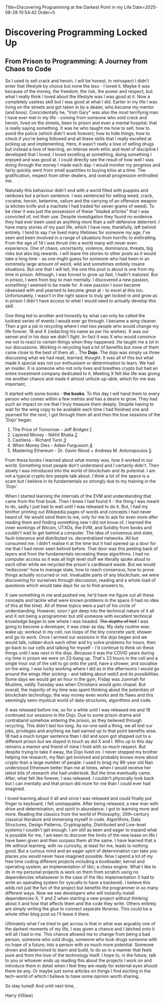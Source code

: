 Title=Discovering Programming at the Darkest Point in my Life
Date=2025-08-28 10:54:42
Order=0

# Discovering Programming Locked Up
## From Prison to Programming: A Journey from Chaos to Code

So I used to sell crack and heroin. I will be honest, in retrospect I didn't
enter that lifestyle by choice but none the less - I loved it. Maybe it was
because of the money, the freedom, the risk, the power and respect, but what
I really think I loved about the lifestyle was I was good at it. Now a
completely useless skill but I was good at what I did. Earlier in my life I was
living on the streets and got taken in by a dealer, who became my mentor (and
boss). Coincidentally he, "Irish Gary" was also the most terrifying man I have
ever met in my life - coming from someone who sold crack and heroin, lived on
the streets, been to prison and even a mental hospital; that is really saying
something. It was he who taught me how to sell; how to avoid the police (which
didn't work forever); how to hide things; how to check if you're being followed
and all these skills that I really excelled at picking up and implementing. Here,
it wasn't really a love of selling drugs but instead a love of learning, an
intense work-ethic and level of discipline I developed that I loved. I loved
excelling at something, doing something I enjoyed and was good at. I could
directly see the result of how well I was doing through the money I made each
day. I would monitor my progress and fairly quickly went from small quantities
to buying kilos at a time. The gratification, respect from other dealers, and
overall progression enthralled me.

Naturally this behaviour didn't end with a world filled with puppies and rainbows
but a prison sentence. I was sentenced for selling weed, crack, cocaine, heroin,
ketamine, valium and the carrying of an offensive weapon (a kitchen knife and
a machete I had traded for seven grams of weed). To be clear it was just the
possession of these "bladed articles" that I was convicted of, not their use.
Despite investigation they found no evidence they had ever been used as
anything more than a self-defensive deterrent. I have many stories of my past
life, which I have now, thankfully, left behind entirely. I tend to say I've lived many
lifetimes for someone my age; I've seen and been involved in a range of situations
from horrific to enthralling. From the age of 14 I was thrust into a world many will
never even experience. One of chaos, uncertainty, violence, dominance, threats,
big risks but also big rewards. I will leave the stories to other posts as it
would take a long time - as one might guess for someone who had been in an
extremely large amount of weird, wild and sometimes entirely insane situations.
But one that I will tell, the one this post is about is one from my time in
prison. Although, I was forced to grow up fast, I hadn't matured. But in prison,
I went from boy to man mentally. I discovered a new passion, something I seemed
to be made for. A new passion I soon became obsessed with and yearned to become
great at - to excel at this too. Unfortunately, I wasn't in the right space to
truly get locked-in and grow as in prison I didn't have access to what I
would need to actually develop this skill.

One thing led to another and honestly by what can only be called the luckiest
series of events I would ever go through. I became a wing cleaner. Then a got
a job in recycling where I met two people who would change my life forever. 18
and X (redacting his name as per his wishes). X was our sensei and in his dojo
we didn't fight. In-fact it was X who would convince me not to react to certain
things when they happened. He taught me a lot in our discussions. Working in
recycling had a lot of benefits but none of them came close to the best of them
all... The **Dojo**. The dojo was simply us three discussing what we had read,
learned, thought. It was all of this but what made it special was not our
enthusiasm or determination to learn. We had an insider. X is someone who not
only lives and breathes crypto but had an entire investment company dedicated
to it. Meeting X felt like life was giving me another chance and made it almost
unfuck-up-able, which for me was important,

It started with some books - **the books**. To this day I will hand them to every
person who comes within a few metres and has a desire to grow. They had such an
impact on me that I truly treasure them deeply. Despite having to wait for the
wing copy to be available each time I had finished one and yearned for the next,
I got through them all and then the true sessions of the 'Dojo' began.

1. The Price of Tomorrow - Jeff Bridges [1](https://amzn.eu/d/cfxzua2)
1. Layered Money - Nikhil Bhatia [2](https://amzn.eu/d/iDdYYT9)
1. Cashless - Richard Turin [3](https://amzn.eu/d/5c8Nhf7)
1. When Money Dies - Adam Furgusson [4](https://amzn.eu/d/e2G3jrz)
1. Mastering Ethereum - Dr. Gavin Wood + Andreas M. Antonopoulos [5](https://amzn.eu/d/iSs6JUj)

From these books I learned about what money was, how it worked in our world.
Something most people don't understand and I certainly didn't. Then slowly I was
introduced into the world of blockchain and its potential. I am not a typical
crypto-bro people talk about. I think a lot of the space is a scam but I believe
in its fundamentals so strongly due to my training in the 'Dojo'.

When I started learning the internals of the EVM and understanding that came
from the final book. Then I knew I had found it - the thing I was meant to do,
sadly I just had to wait until I was released to do it. But, I had my brother
printing out Wikipedia pages of words and concepts I had never heard of. He
would send them to me, only for me to ask for even more after reading them and
finding something new I did not know of. I learned the inner workings of
Bitcoin, UTXOs, the EVM, and Solidity from books and couldn't wait to get behind
a computer. The idea of consensus and state, fault-tolerance and distributed vs.
decentralised networks. All but consumed me. I didn't realise it at the time but
it had opened up a door for me that I had never seen behind before. That door was
this peeling back of layers and from the fundamentals recreating these
algorithms. I had no computer access so it was all high level stuff we literally
spoke aloud to each other while we recycled the prison's cardboard waste. But we
would 'rediscover' how to manage state, how to reach consensus, how to prove
things actually occurred or not. Invaluable parts of any blockchain, we were
discovering for ourselves through discussion, reading and a whole load of
questions which would take days for us to find answers to,

X saw something in me and pushed me, he'd have me figure out all these concepts
and tackle what were known problems in the space (I had no idea of this at the
time). All of these topics were a part of his circle of understanding. However,
soon I got deep into the technical nature of it all and X not being a programmer
but still someone with excellent technical knowledge began to see where I was
headed. ~~The depths of hell~~ I was going to become a developer, it was clear
as day. My daily routine was: wake up; workout in my cell; run loops of the
tiny concrete yard; shower and go-to work. Once I arrived our sessions in the
dojo began and we would talk, rubber-duck each other and try solve problems for
hours, then go back to our cells and talking for myself - I'd continue to think
on these things until I was next in the dojo. Because it was the COVID years
during my time in prison we were on 23-bang up. That's 23 hours in the cell and
a single hour out of the cell to go onto the yard, have a shower, and socialise
on the wing. I was lucky working where I did as in the afternoons I would go
around the wings litter picking - and talking about web3 and its possibilities.
Some days we would get an hour in the gym, Friday was Jummah for Muslims, oddly
Tuesday was when Christians would goto chapel. But overall, the majority of my
time was spent thinking about the potentials of blockchain technology; the way
money even works and its flaws and this seemingly semi-mystical world of
data-structures, algorithms and code.

X was released before me, so for a while until I was released me and 18 continued
our sessions in the Dojo. Due to some prison drama and contraband somehow
entering the prison, as they believed through recycling. This didn't last too
long. As no-one said a thing, we all lost our jobs, privileges and anything we
had earned up to that point benefits wise. 18 had a much longer sentence than I
did and soon got shipped out to a different prison but we stayed in touch as did
X and I. Who up to this day remains a mentor and friend of mine I hold with so
much respect. But despite trying to take it away, the Dojo lived on. I never
stopped my brother helping me research, my Nan got involved and probably knows
more about crypto than a large number of people. I used to brag my 86-year old
Nan understood Ethereum better than me at times, when I would receive her latest
bits of research she had undertook. But the time eventually came. After, what
felt like forever, I was released. I couldn't physically look back but I can
mentally and that prison did more for me than I could ever had imagined.

I loved learning about it all and once I was released and could finally put
finger to keyboard, I felt unstoppable. After being released, a new man with
drive and determination, and spirit in abundance. I got to learning more and
more. Reading the classics from the world of Philosophy; 20th-century classical
literature and immersing myself in code. Algorithms, Data Structures, Design
Patterns, Cryptography, Distributed and Low-level systems I couldn't get enough.
I am still as keen and eager to expand what is possible for me, I am keen to
discover the limits of the new lease on life I have been given and then surpass
them all the same. I have learned that a life without learning, with no
curiosity, at least for me, leads to nothing good. But a curious mind and an
eager spirit of determination can take you places you would never have imagined
possible. Now I spend a lot of my free time coding different projects including
a bootloader, kernel and operating system; an implementation of libc; a chess
engine. What I like to do in my personal projects is work on them from scratch
using no dependencies whatsoever in the case of the libc implementation (I had to
write an operating system for syscalls to have a backend). I believe this adds
not just the fun of the project but benefits the programmer in so many different
ways. Now we see developers who will instantly install dependencies X, Y and Z
when starting a new project without thinking about it and how that affects them
and the code they write. Others entirely are simply writing the glue to connect
separate libraries. This could be a whole other blog post so I'll leave it there.

Ultimately what I've tried to get across is that in what was arguably one of the
darkest moments of my life, I was given a chance and I latched onto it will all
I had in me. This chance allowed me to change from being a bad person, someone
who sold drugs, someone who took drugs someone with no hope of a future; into a
person with so much more potential. Someone driven and determined to learn and
build, to do so in a manner that feels pure and from the love of the technology
itself. I hope to, in the future, talk to you or whoever ends up reading this
about the projects I work on and introduce them in detail when I feel they are
ready for external eyes should there be any. Or maybe just some articles on
things I find exciting in the tech-world of which I believe to have some opinion
worth sharing.



So stay tuned! And until next time,


Harry (h5law)
